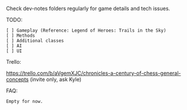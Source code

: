 Check dev-notes folders regularly for game details and tech issues.

TODO:

	[ ] Gameplay (Reference: Legend of Heroes: Trails in the Sky)
	[ ] Methods
	[ ] Additional classes
	[ ] AI
	[ ] UI

Trello:

https://trello.com/b/aVgemXJC/chronicles-a-century-of-chess-general-concepts (invite only, ask Kyle)


FAQ:

	Empty for now.